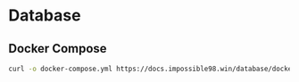 # Database

## Docker Compose

```bash
curl -o docker-compose.yml https://docs.impossible98.win/database/docker-compose.yml
```
